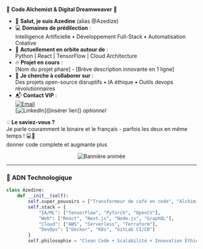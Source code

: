 🌟 **Code Alchemist & Digital Dreamweaver** 🌟

- 👋 **Salut, je suis Azedine** (alias @Azedize)  
- 💻 **Domaines de prédilection** :  
  Intelligence Artificielle • Développement Full-Stack • Automatisation Créative  
- 🚀 **Actuellement en orbite autour de** :  
  Python | React | TensorFlow | Cloud Architecture  
- 🔥 **Projet en cours** :  
  [Nom du projet phare] - [Brève description innovante en 1 ligne]  
- 🤝 **Je cherche à collaborer sur** :  
  Des projets open-source disruptifs • IA éthique • Outils devops révolutionnaires  
- 📬 **Contact VIP** :  
  [![Email](https://img.shields.io/badge/📩_Email-azedinechentouf0@gmail.com-blue?style=flat)](mailto:azedinechentouf0@gmail.com)  
  [![LinkedIn](https://img.shields.io/badge/👔_LinkedIn-Profil_Pro-blue)]([insérer lien]) *optionnel*  

💡 **Le saviez-vous ?**  
Je parle couramment le binaire et le français - parfois les deux en même temps ! 💻🥖  
  donner code complete et augmante plus

<!-- En-tête animée avec SVG dynamique -->
<div align="center">
  <img src="https://readme-typing-svg.demolab.com?font=Fira+Code&size=30&duration=4000&pause=1000&color=22D3EE&width=435&lines=🌟+Code+Alchimiste;🤖+Architecte+IA;🌐+Guru+Full-Stack;☁️+Sorcier+Cloud" alt="Bannière animée" />
</div>

---

### 🧬 **ADN Technologique**
```python
class Azedine:
    def __init__(self):
        self.super_pouvoirs = ["Transformeur de café en code", "Alchimiste de données"]
        self.stack = {
            "IA/ML": ["TensorFlow", "PyTorch", "OpenCV"],
            "Web": ["React", "Next.js", "Node.js", "GraphQL"],
            "Cloud": ["AWS", "Serverless", "Terraform"],
            "DevOps": ["Docker", "K8s", "GitLab CI/CD"]
        }
        self.philosophie = "Clean Code + Scalabilité + Innovation Éthique"
